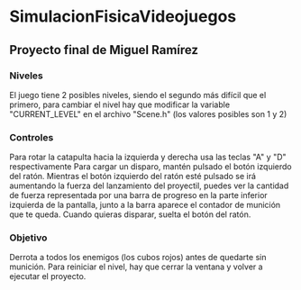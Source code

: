 # SimulacionFisicaVideojuegos
## Proyecto final de Miguel Ramírez

### Niveles
El juego tiene 2 posibles niveles, siendo el segundo más difícil que el primero, para cambiar el nivel hay que modificar la variable "CURRENT_LEVEL" en el archivo "Scene.h" (los valores posibles son 1 y 2)

### Controles
Para rotar la catapulta hacia la izquierda y derecha usa las teclas "A" y "D" respectivamente
Para cargar un disparo, mantén pulsado el botón izquierdo del ratón.
Mientras el botón izquierdo del ratón esté pulsado se irá aumentando la fuerza del lanzamiento del proyectil, puedes ver la cantidad de fuerza representada por una barra de progreso en la parte inferior izquierda de la pantalla, junto a la 
barra aparece el contador de munición que te queda.
Cuando quieras disparar, suelta el botón del ratón.

### Objetivo
Derrota a todos los enemigos (los cubos rojos) antes de quedarte sin munición.
Para reiniciar el nivel, hay que cerrar la ventana y volver a ejecutar el proyecto.

